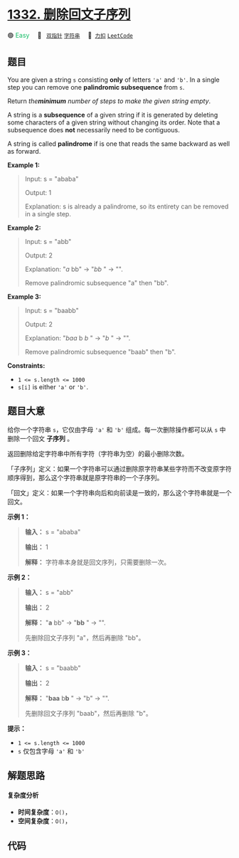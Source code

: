 # [1332. 删除回文子序列](https://2xiao.github.io/leetcode-js/problem/1332.html)

🟢 <font color=#15bd66>Easy</font>&emsp; 🔖&ensp; [`双指针`](/tag/two-pointers.md) [`字符串`](/tag/string.md)&emsp; 🔗&ensp;[`力扣`](https://leetcode.cn/problems/remove-palindromic-subsequences) [`LeetCode`](https://leetcode.com/problems/remove-palindromic-subsequences)

## 题目

You are given a string `s` consisting **only** of letters `'a'` and `'b'`. In
a single step you can remove one **palindromic subsequence** from `s`.

Return _the**minimum** number of steps to make the given string empty_.

A string is a **subsequence** of a given string if it is generated by deleting
some characters of a given string without changing its order. Note that a
subsequence does **not** necessarily need to be contiguous.

A string is called **palindrome** if is one that reads the same backward as
well as forward.



**Example 1:**

> Input: s = "ababa"
> 
> Output: 1
> 
> Explanation: s is already a palindrome, so its entirety can be removed in a single step.

**Example 2:**

> Input: s = "abb"
> 
> Output: 2
> 
> Explanation: "_a_ bb" -> "_bb_ " -> "". 
> 
> Remove palindromic subsequence "a" then "bb".

**Example 3:**

> Input: s = "baabb"
> 
> Output: 2
> 
> Explanation: "_baa_ b _b_ " -> "_b_ " -> "". 
> 
> Remove palindromic subsequence "baab" then "b".

**Constraints:**

  * `1 <= s.length <= 1000`
  * `s[i]` is either `'a'` or `'b'`.


## 题目大意

给你一个字符串 `s`，它仅由字母 `'a'` 和 `'b'` 组成。每一次删除操作都可以从 `s` 中删除一个回文 **子序列** 。

返回删除给定字符串中所有字符（字符串为空）的最小删除次数。

「子序列」定义：如果一个字符串可以通过删除原字符串某些字符而不改变原字符顺序得到，那么这个字符串就是原字符串的一个子序列。

「回文」定义：如果一个字符串向后和向前读是一致的，那么这个字符串就是一个回文。



**示例 1：**

> 
> 
> 
> 
> 
> **输入：** s = "ababa"
> 
> **输出：** 1
> 
> **解释：** 字符串本身就是回文序列，只需要删除一次。
> 
> 

**示例 2：**

> 
> 
> 
> 
> 
> **输入：** s = "abb"
> 
> **输出：** 2
> 
> **解释：** "**a** bb" -> "**bb** " -> "". 
> 
> 先删除回文子序列 "a"，然后再删除 "bb"。
> 
> 

**示例 3：**

> 
> 
> 
> 
> 
> **输入：** s = "baabb"
> 
> **输出：** 2
> 
> **解释：** "**baa** b**b** " -> "b" -> "". 
> 
> 先删除回文子序列 "baab"，然后再删除 "b"。
> 
> 



**提示：**

  * `1 <= s.length <= 1000`
  * `s` 仅包含字母 `'a'`  和 `'b'`


## 解题思路

#### 复杂度分析

- **时间复杂度**：`O()`，
- **空间复杂度**：`O()`，

## 代码

```javascript

```